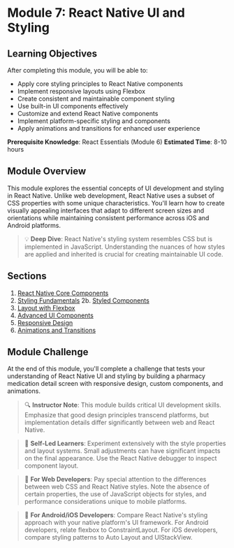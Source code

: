 # Module 7: React Native UI and Styling

## Learning Objectives
After completing this module, you will be able to:
- Apply core styling principles to React Native components
- Implement responsive layouts using Flexbox
- Create consistent and maintainable component styling
- Use built-in UI components effectively
- Customize and extend React Native components
- Implement platform-specific styling and components
- Apply animations and transitions for enhanced user experience

**Prerequisite Knowledge**: React Essentials (Module 6)
**Estimated Time**: 8-10 hours

## Module Overview
This module explores the essential concepts of UI development and styling in React Native. Unlike web development, React Native uses a subset of CSS properties with some unique characteristics. You'll learn how to create visually appealing interfaces that adapt to different screen sizes and orientations while maintaining consistent performance across iOS and Android platforms.

> 💡 **Deep Dive**: React Native's styling system resembles CSS but is implemented in JavaScript. Understanding the nuances of how styles are applied and inherited is crucial for creating maintainable UI code.

## Sections
1. [React Native Core Components](./section-1-react-native-core-components/README.md)
2. [Styling Fundamentals](./section-2-styling-fundamentals/README.md)
2b. [Styled Components](./section-2b-styled-components/README.md)
3. [Layout with Flexbox](./section-3-layout-with-flexbox/README.md)
4. [Advanced UI Components](./section-4-advanced-ui-components/README.md)
5. [Responsive Design](./section-5-responsive-design/README.md)
6. [Animations and Transitions](./section-6-animations-and-transitions/README.md)

## Module Challenge
At the end of this module, you'll complete a challenge that tests your understanding of React Native UI and styling by building a pharmacy medication detail screen with responsive design, custom components, and animations.

> 🔍 **Instructor Note**: This module builds critical UI development skills. Emphasize that good design principles transcend platforms, but implementation details differ significantly between web and React Native.

> 🚀 **Self-Led Learners**: Experiment extensively with the style properties and layout systems. Small adjustments can have significant impacts on the final appearance. Use the React Native debugger to inspect component layout.

> 🔄 **For Web Developers**: Pay special attention to the differences between web CSS and React Native styles. Note the absence of certain properties, the use of JavaScript objects for styles, and performance considerations unique to mobile platforms.

> 🔄 **For Android/iOS Developers**: Compare React Native's styling approach with your native platform's UI framework. For Android developers, relate flexbox to ConstraintLayout. For iOS developers, compare styling patterns to Auto Layout and UIStackView. 